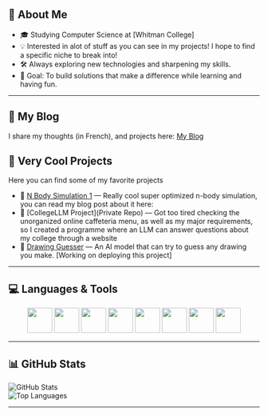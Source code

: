 
## 🌟 About Me                                        
- 🎓 Studying Computer Science at [Whitman College]
- 💡 Interested in alot of stuff as you can see in my projects! I hope to find a specific niche to break into!
- 🛠️ Always exploring new technologies and sharpening my skills. 
- 🎯 Goal: To build solutions that make a difference while learning and having fun.

---
## 📖 My Blog
I share my thoughts (in French), and projects here: [My Blog]((https://feverc0de.github.io/))

## 📌 Very Cool Projects
Here you can find some of my favorite projects
- 🔗 [N Body Simulation 1](https://github.com/) — Really cool super optimized n-body simulation, you can read my blog post about it here: 
- 🔗 [CollegeLLM Project](Private Repo) — Got too tired checking the unorganized online caffeteria menu, as well as my major requirements, so I created a programme where an LLM can answer questions about my college through a website
- 🔗 [Drawing Guesser](https://github.com/) — An AI model that can try to guess any drawing you make. [Working on deploying this project]  

---


## 💻 Languages & Tools

<p align="center">
  <img src="https://cdn.jsdelivr.net/gh/devicons/devicon/icons/python/python-original.svg" width="50" height="50"/>
  <img src="https://cdn.jsdelivr.net/gh/devicons/devicon/icons/cplusplus/cplusplus-original.svg" width="50" height="50"/>
  <img src="https://cdn.jsdelivr.net/gh/devicons/devicon/icons/java/java-original.svg" width="50" height="50"/>
  <img src="https://cdn.jsdelivr.net/gh/devicons/devicon/icons/javascript/javascript-original.svg" width="50" height="50"/>
  <img src="https://cdn.jsdelivr.net/gh/devicons/devicon/icons/css3/css3-original.svg" width="50" height="50"/>
  <img src="https://cdn.jsdelivr.net/gh/devicons/devicon/icons/html5/html5-original.svg" width="50" height="50"/>
  <img src="https://cdn.jsdelivr.net/gh/devicons/devicon/icons/haskell/haskell-original.svg" width="50" height="50"/>
  <img src="https://cdn.jsdelivr.net/gh/devicons/devicon/icons/latex/latex-original.svg" width="50" height="50"/>
</p>

---
## 📊 GitHub Stats
![GitHub Stats](https://github-readme-stats.vercel.app/api?username=FeverC0de&show_icons=true&theme=tokyonight)  
![Top Languages](https://github-readme-stats.vercel.app/api/top-langs/?username=FeverC0de&layout=compact&theme=tokyonight)

---
